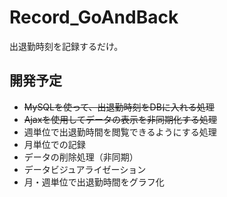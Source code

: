 # Record_GoAndBack
出退勤時刻を記録するだけ。

## 開発予定
- ~~MySQLを使って、出退勤時刻をDBに入れる処理~~
- ~~Ajaxを使用してデータの表示を非同期化する処理~~
- 週単位で出退勤時間を閲覧できるようにする処理
- 月単位での記録
- データの削除処理（非同期）
- データビジュアライゼーション
 - 月・週単位で出退勤時間をグラフ化
